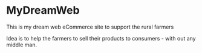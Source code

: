 # MyDreamWeb
This is my dream web eCommerce site to support the rural farmers  

Idea is to help the farmers to sell their products to consumers - with out any middle man.

